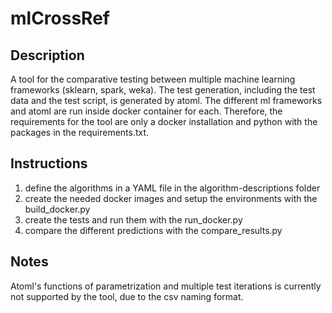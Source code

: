 # mlCrossRef

## Description
A tool for the comparative testing between multiple machine learning frameworks (sklearn, spark, weka). The test generation, including the test data and the test script, is generated by atoml. The different ml frameworks and atoml are run inside docker container for each. Therefore, the requirements for the tool are only a docker installation and python with the packages in the requirements.txt.  

## Instructions
1. define the algorithms in a YAML file in the algorithm-descriptions folder
2. create the needed docker images and setup the environments with the build_docker.py
3. create the tests and run them with the run_docker.py
4. compare the different predictions with the compare_results.py

## Notes
Atoml's functions of parametrization and multiple test iterations is currently not supported by the tool, due to the csv naming format.